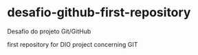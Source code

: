 # desafio-github-first-repository
Desafio do projeto Git/GitHub

first repository for DIO project concerning GIT
